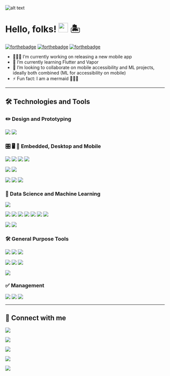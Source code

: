 ![alt text](https://github.com/madimedia/madimedia/blob/main/logoLong.png?raw=true)

# Hello, folks! <img src="https://raw.githubusercontent.com/MartinHeinz/MartinHeinz/master/wave.gif" width="30px"> 🏝

[![forthebadge](https://forthebadge.com/images/badges/powered-by-water.svg)](https://forthebadge.com)
[![forthebadge](https://forthebadge.com/images/badges/built-with-love.svg)](https://forthebadge.com)
[![forthebadge](https://forthebadge.com/images/badges/check-it-out.svg)](https://forthebadge.com)


- 👩🏽‍💻 I’m currently working on releasing a new mobile app
- 🌱 I’m currently learning Flutter and Vapor 
- 👯 I’m looking to collaborate on mobile accessibility and ML projects, ideally both combined (ML for accessibility on mobile)
- ⚡ Fun fact: I am a mermaid 🧜🏼‍♀️ 

_______


## 🛠 Technologies and Tools

### ✏️ Design and Prototyping
![](https://img.shields.io/badge/DESIGN-Affinity%20Designer-1B72BE?style=for-the-badge&logo=Affinity%20Designer)
![](https://img.shields.io/badge/DESIGN-Sketch-F7B500?style=for-the-badge&logo=sketch)

### 🎛  🖥  📱 Embedded, Desktop and Mobile
![](https://img.shields.io/badge/DEV-C-A8B9CC?style=for-the-badge&logo=C)
![](https://img.shields.io/badge/DEV-C++-00599C?style=for-the-badge&logo=c%2B%2B)
![](https://img.shields.io/badge/DEV-Swift-FA7343?style=for-the-badge&logo=Swift)
![](https://img.shields.io/badge/DEV-OpenCV-5C3EE8?style=for-the-badge&logo=OpenCV)

![](https://img.shields.io/badge/DEV-Firebase-FFCA28?style=for-the-badge&logo=Firebase)
![](https://img.shields.io/badge/DEV-CoreData-000000?style=for-the-badge&logo=Apple)

![](https://img.shields.io/badge/IDE-Xcode-1575F9?style=for-the-badge&logo=Xcode)
![](https://img.shields.io/badge/IDE-VS-5C2D91?style=for-the-badge&logo=Visual%20Studio)
![](https://img.shields.io/badge/IDE-VS_Code-007ACC?style=for-the-badge&logo=Visual%20Studio%20Code)

### 🤖 Data Science and Machine Learning
![](https://img.shields.io/badge/DEV-Python-3776AB?style=for-the-badge&logo=python)

![](https://img.shields.io/badge/DEV-Streamlit-FF4B4B?style=for-the-badge&logo=Streamlit)
![](https://img.shields.io/badge/DEV-OpenCV-5C3EE8?style=for-the-badge&logo=OpenCV)
![](https://img.shields.io/badge/DEV-Pandas-150458?style=for-the-badge&logo=Pandas)
![](https://img.shields.io/badge/DEV-Scikit_learn-F7941E?style=for-the-badge&logo=scikit-learn)
![](https://img.shields.io/badge/DEV-Keras-D00000?style=for-the-badge&logo=Keras)
![](https://img.shields.io/badge/DEV-TensorFlow-FF6F00?style=for-the-badge&logo=TensorFlow)
![](https://img.shields.io/badge/DEV-Spark-E25A1C?style=for-the-badge&logo=Apache%20Spark)

![](https://img.shields.io/badge/IDE-VS_Code-007ACC?style=for-the-badge&logo=Visual%20Studio%20Code)
![](https://img.shields.io/badge/IDE-Jupyter-F37626?style=for-the-badge&logo=Jupyter)


### 🛠 General Purpose Tools
![](https://img.shields.io/badge/VERSIONING-Git-F05032?style=for-the-badge&logo=Git)
![](https://img.shields.io/badge/VERSIONING-GitHub-181717?style=for-the-badge&logo=GitHub)
![](https://img.shields.io/badge/VERSIONING-GitLab-FCA121?style=for-the-badge&logo=GitLab)

![](https://img.shields.io/badge/DEVOPS-Heroku-430098?style=for-the-badge&logo=Heroku)
![](https://img.shields.io/badge/DEVOPS-Docker-2496ED?style=for-the-badge&logo=Docker)
![](https://img.shields.io/badge/DEVOPS-AWS-232F3E?style=for-the-badge&logo=Amazon%20AWS)

![](https://img.shields.io/badge/DOCUMENTATION-Swagger-85EA2D?style=for-the-badge&logo=Swagger)


### ✅  Management
![](https://img.shields.io/badge/MANAGEMENT-Jira-0052CC?style=for-the-badge&logo=Jira)
![](https://img.shields.io/badge/MANAGEMENT-Confluence-0052CC?style=for-the-badge&logo=Jira%20Software)
![](https://img.shields.io/badge/MANAGEMENT-Jira%20Service%20Management-0052CC?style=for-the-badge&logo=Jira%20Software)

_______

## 💬 Connect with me

[![](https://img.shields.io/badge/FIND_ME_ON-LinkedIn-0A66C2?style=for-the-badge&logo=LinkedIn)](http://www.linkedin.com/in/sofiachevrolat)

[![](https://img.shields.io/badge/DROP_A_LINE_AT-My_email-3ABFE6?style=for-the-badge&logo=Minutemailer)](sofia.chevrolat@madimedia.pro)

[![](https://img.shields.io/badge/CHECK_OUT-My_Website-2FCEA0?style=for-the-badge&logo=Skyliner)](www.madimedia.pro)

[![](https://img.shields.io/badge/HOLLA_ON-iOS_DEV_Slack-4A154B?style=for-the-badge&logo=Slack)](ios-developers.slack.com)

[![](https://img.shields.io/badge/SAY_HI_ON-Swiftalk_Discord-7289DA?style=for-the-badge&logo=Discord)]()

